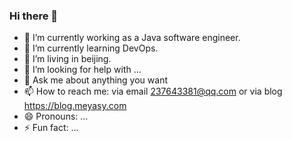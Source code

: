### Hi there 👋
- 🔭 I’m currently working as a Java software engineer.
- 🌱 I’m currently learning DevOps.
- 👯 I’m living in beijing.
- 🤔 I’m looking for help with ...
- 💬 Ask me about anything you want
- 📫 How to reach me: via email 237643381@qq.com or via blog https://blog.meyasy.com
- 😄 Pronouns: ...
- ⚡ Fun fact: ...
<!--
**yasyx/yasyx** is a ✨ _special_ ✨ repository because its `README.md` (this file) appears on your GitHub profile.

Here are some ideas to get you started:

- 🔭 I’m currently working on ...
- 🌱 I’m currently learning ...
- 👯 I’m looking to collaborate on ...
- 🤔 I’m looking for help with ...
- 💬 Ask me about ...
- 📫 How to reach me: ...
- 😄 Pronouns: ...
- ⚡ Fun fact: ...
-->
